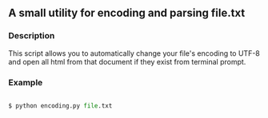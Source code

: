 ## A small utility for encoding and parsing file.txt

### Description

This script allows you to automatically change your file's encoding to UTF-8 and open all html from that document if they exist from terminal prompt.

### Example

```python

$ python encoding.py file.txt

```
